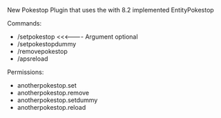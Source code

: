 New Pokestop Plugin that uses the with 8.2 implemented EntityPokestop

Commands:
- /setpokestop <Red Green Blue> <<<---- Argument optional
- /setpokestopdummy
- /removepokestop
- /apsreload

Permissions:
- anotherpokestop.set
- anotherpokestop.remove
- anotherpokestop.setdummy
- anotherpokestop.reload
